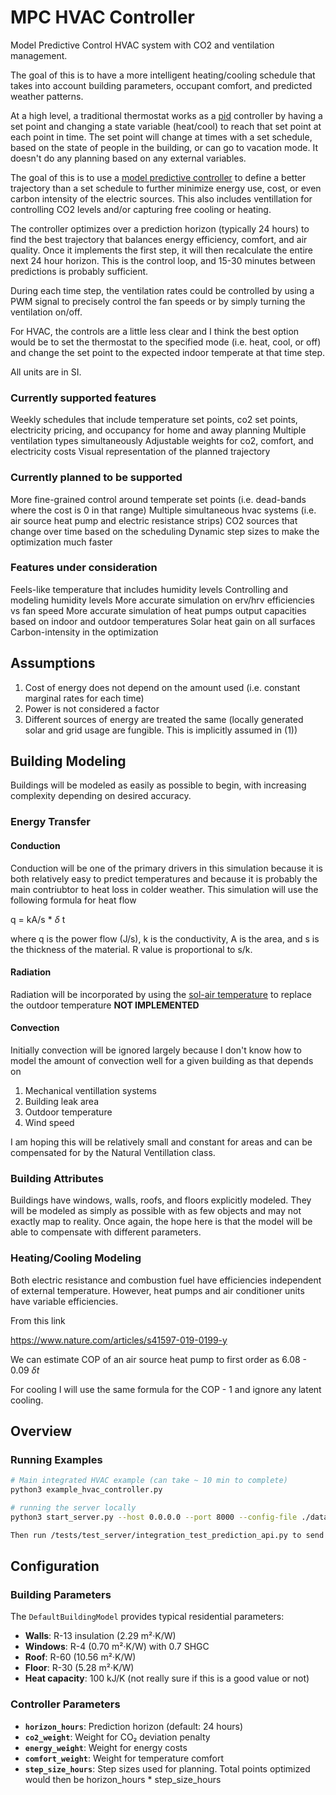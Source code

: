 # MPC HVAC Controller

Model Predictive Control HVAC system with CO2 and ventilation management.

The goal of this is to have a more intelligent heating/cooling schedule that takes into account building parameters, occupant comfort, and predicted weather patterns.

At a high level, a traditional thermostat works as a [pid](https://en.wikipedia.org/wiki/PID_controller) controller by having a set point and changing a state variable (heat/cool) to reach that set point at each point in time. The set point will change at times with a set schedule, based on the state of people in the building, or can go to vacation mode. It doesn't do any planning based on any external variables.

The goal of this is to use a [model predictive controller](https://en.wikipedia.org/wiki/Model_predictive_control) to define a better trajectory than a set schedule to further minimize energy use, cost, or even carbon intensity of the electric sources. This also includes ventillation for controlling CO2 levels and/or capturing free cooling or heating.

The controller optimizes over a prediction horizon (typically 24 hours) to find the best trajectory that balances energy efficiency, comfort, and air quality. Once it implements the first step, it will then recalculate the entire next 24 hour horizon. This is the control loop, and 15-30 minutes between predictions is probably sufficient. 

During each time step, the ventilation rates could be controlled by using a PWM signal to precisely control the fan speeds or by simply turning the ventilation on/off.

For HVAC, the controls are a little less clear and I think the best option would be to set the thermostat to the specified mode (i.e. heat, cool, or off) and change the set point to the expected indoor temperate at that time step. 

All units are in SI. 

### Currently supported features
Weekly schedules that include temperature set points, co2 set points, electricity pricing, and occupancy for home and away planning
Multiple ventilation types simultaneously
Adjustable weights for co2, comfort, and electricity costs
Visual representation of the planned trajectory

### Currently planned to be supported
More fine-grained control around temperate set points (i.e. dead-bands where the cost is 0 in that range)
Multiple simultaneous hvac systems (i.e. air source heat pump and electric resistance strips)
CO2 sources that change over time based on the scheduling
Dynamic step sizes to make the optimization much faster

### Features under consideration
Feels-like temperature that includes humidity levels
Controlling and modeling humidity levels
More accurate simulation on erv/hrv efficiencies vs fan speed
More accurate simulation of heat pumps output capacities based on indoor and outdoor temperatures
Solar heat gain on all surfaces
Carbon-intensity in the optimization

<h2>Assumptions</h2>

1. Cost of energy does not depend on the amount used (i.e. constant marginal rates for each time)
2. Power is not considered a factor
3. Different sources of energy are treated the same (locally generated solar and grid usage are fungible. This is implicitly assumed in (1))

<h2>Building Modeling</h2>

Buildings will be modeled as easily as possible to begin, with increasing complexity depending on desired accuracy.

<h3>Energy Transfer</h3>
<h4>Conduction</h4>

Conduction will be one of the primary drivers in this simulation because it is both relatively easy to predict temperatures and because it is probably the main contriubtor to heat loss in colder weather. This simulation will use the following formula for heat flow

q = kA/s * $\delta$ t

where q is the power flow (J/s), k is the conductivity, A is the area, and s is the thickness of the material. R value is proportional to s/k.

<h4>Radiation</h4>

Radiation will be incorporated by using the [sol-air temperature](https://en.wikipedia.org/wiki/Sol-air_temperature) to replace the outdoor temperature **NOT IMPLEMENTED**

<h4>Convection</h4>

Initially convection will be ignored largely because I don't know how to model the amount of convection well for a given building as that depends on 

1. Mechanical ventillation systems
2. Building leak area
3. Outdoor temperature
4. Wind speed

I am hoping this will be relatively small and constant for areas and can be compensated for by the Natural Ventillation class.

<h3>Building Attributes</h3>

Buildings have windows, walls, roofs, and floors explicitly modeled. They will be modeled as simply as possible with as few objects and may not exactly map to reality. Once again, the hope here is that the model will be able to compensate with different parameters.

<h3>Heating/Cooling Modeling</h3>
Both electric resistance and combustion fuel have efficiencies independent of external temperature. However, heat pumps and air conditioner units have variable efficiencies.

From this link

https://www.nature.com/articles/s41597-019-0199-y

We can estimate COP of an air source heat pump to first order as 6.08 - 0.09 $\delta t$

For cooling I will use the same formula for the COP - 1 and ignore any latent cooling.

## Overview

### Running Examples

```bash
# Main integrated HVAC example (can take ~ 10 min to complete)
python3 example_hvac_controller.py

# running the server locally
python3 start_server.py --host 0.0.0.0 --port 8000 --config-file ./data/hvac_config.json

Then run /tests/test_server/integration_test_prediction_api.py to send APIs to the server and see the best planned trajectory
```

## Configuration

### Building Parameters

The `DefaultBuildingModel` provides typical residential parameters:
- **Walls**: R-13 insulation (2.29 m²·K/W)
- **Windows**: R-4 (0.70 m²·K/W) with 0.7 SHGC
- **Roof**: R-60 (10.56 m²·K/W)
- **Floor**: R-30 (5.28 m²·K/W)
- **Heat capacity**: 100 kJ/K (not really sure if this is a good value or not)

### Controller Parameters

- **`horizon_hours`**: Prediction horizon (default: 24 hours)
- **`co2_weight`**: Weight for CO₂ deviation penalty
- **`energy_weight`**: Weight for energy costs
- **`comfort_weight`**: Weight for temperature comfort
- **`step_size_hours`**: Step sizes used for planning. Total points optimized would then be horizon_hours * step_size_hours 
